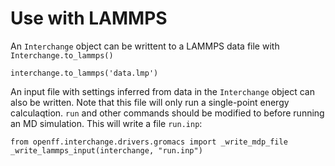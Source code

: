 # Use with LAMMPS

An `Interchange` object can be writtent to a LAMMPS data file with `Interchange.to_lammps()`

```python3
interchange.to_lammps('data.lmp')
```

An input file with settings inferred from data in the `Interchange` object can also be written.
Note that this file will only run a single-point energy calculaqtion. `run` and other commands
should be modified to before running an MD simulation. This will write a file `run.inp`:

```python3
from openff.interchange.drivers.gromacs import _write_mdp_file
_write_lammps_input(interchange, "run.inp")
```

